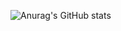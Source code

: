 ![Anurag's GitHub stats](https://github-readme-stats.vercel.app/api?username=tarusaluna&theme=radical&show_icons=true)
